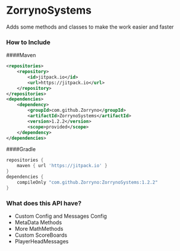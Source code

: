 # ZorrynoSystems
Adds some methods and classes to make the work easier and faster

### How to Include
####Maven
```xml
<repositories>
    <repository>
        <id>jitpack.io</id>
        <url>https://jitpack.io</url>
    </repository>
</repositories>
<dependencies>
    <dependency>
        <groupId>com.github.Zorryno</groupId>
        <artifactId>ZorrynoSystems</artifactId>
        <version>1.2.2</version>
        <scope>provided</scope>
    </dependency>
</dependencies>
```

####Gradle
```groovy
repositories {
    maven { url 'https://jitpack.io' }
}
dependencies {
    compileOnly "com.github.Zorryno:ZorrynoSystems:1.2.2"
}
```



### What does this API have?
- Custom Config and Messages Config
- MetaData Methods
- More MathMethods
- Custom ScoreBoards
- PlayerHeadMessages
